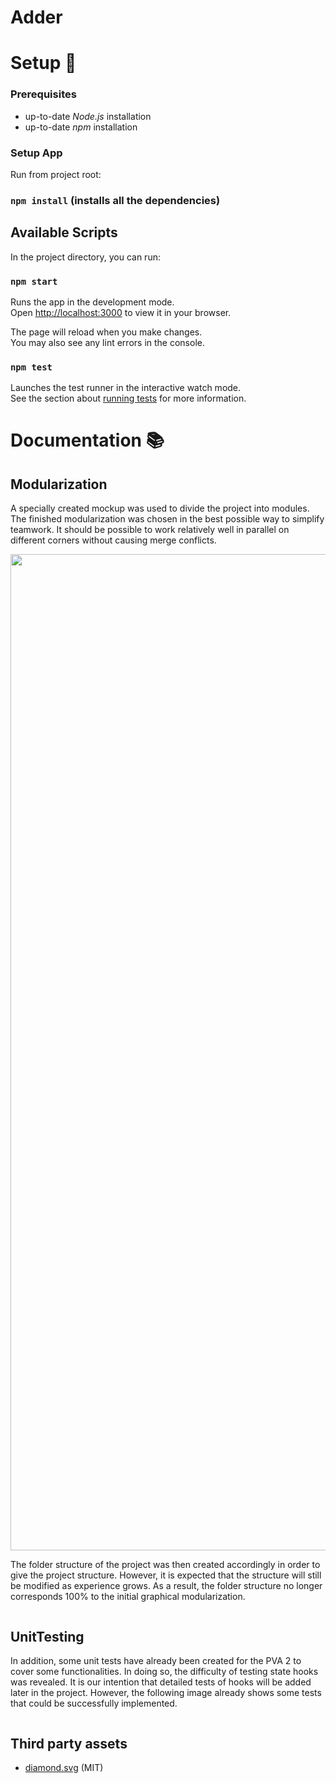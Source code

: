 # Adder

# Setup 🚀

### Prerequisites

- up-to-date *Node.js* installation
- up-to-date *npm* installation

### Setup App

Run from project root:

### `npm install` (installs all the dependencies)

## Available Scripts

In the project directory, you can run:


### `npm start`

Runs the app in the development mode.\
Open [http://localhost:3000](http://localhost:3000) to view it in your browser.

The page will reload when you make changes.\
You may also see any lint errors in the console.

### `npm test`

Launches the test runner in the interactive watch mode.\
See the section about [running tests](https://facebook.github.io/create-react-app/docs/running-tests) for more information.



# Documentation 📚

## Modularization

A specially created mockup was used to divide the project into modules.
The finished modularization was chosen in the best possible way to simplify teamwork.
It should be possible to work relatively well in parallel on different corners without causing merge
conflicts.

<img src="" width="1594" alt="">

The folder structure of the project was then created accordingly in order to give the project structure.
However, it is expected that the structure will still be modified as experience grows. As a result, the folder structure
no longer corresponds 100% to the initial graphical modularization.

<img src="" alt="">

## UnitTesting

In addition, some unit tests have already been created for the PVA 2 to cover some functionalities. In doing so, the
difficulty of testing state hooks was revealed. It is our intention that detailed tests of hooks will be added later in
the project. However, the following image already shows some tests that could be successfully implemented.

<img src="" alt="">


## Third party assets

- [diamond.svg](https://tabler-icons.io/i/diamond) (MIT)

